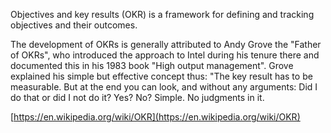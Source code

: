 Objectives and key results (OKR) is a framework for defining and tracking objectives and their outcomes.

The development of OKRs is generally attributed to Andy Grove the "Father of OKRs", who introduced the approach to Intel during his tenure there and documented this in his 1983 book "High output management". Grove explained his simple but effective concept thus: "The key result has to be measurable. But at the end you can look, and without any arguments: Did I do that or did I not do it? Yes? No? Simple. No judgments in it.

[https://en.wikipedia.org/wiki/OKR](https://en.wikipedia.org/wiki/OKR)
